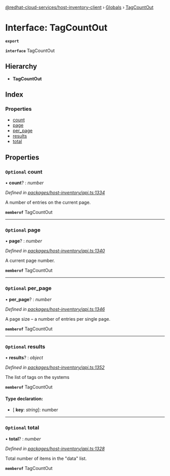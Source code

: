 [@redhat-cloud-services/host-inventory-client](../README.md) › [Globals](../globals.md) › [TagCountOut](tagcountout.md)

# Interface: TagCountOut

**`export`** 

**`interface`** TagCountOut

## Hierarchy

* **TagCountOut**

## Index

### Properties

* [count](tagcountout.md#optional-count)
* [page](tagcountout.md#optional-page)
* [per_page](tagcountout.md#optional-per_page)
* [results](tagcountout.md#optional-results)
* [total](tagcountout.md#optional-total)

## Properties

### `Optional` count

• **count**? : *number*

*Defined in [packages/host-inventory/api.ts:1334](https://github.com/RedHatInsights/javascript-clients/blob/master/packages/host-inventory/api.ts#L1334)*

A number of entries on the current page.

**`memberof`** TagCountOut

___

### `Optional` page

• **page**? : *number*

*Defined in [packages/host-inventory/api.ts:1340](https://github.com/RedHatInsights/javascript-clients/blob/master/packages/host-inventory/api.ts#L1340)*

A current page number.

**`memberof`** TagCountOut

___

### `Optional` per_page

• **per_page**? : *number*

*Defined in [packages/host-inventory/api.ts:1346](https://github.com/RedHatInsights/javascript-clients/blob/master/packages/host-inventory/api.ts#L1346)*

A page size – a number of entries per single page.

**`memberof`** TagCountOut

___

### `Optional` results

• **results**? : *object*

*Defined in [packages/host-inventory/api.ts:1352](https://github.com/RedHatInsights/javascript-clients/blob/master/packages/host-inventory/api.ts#L1352)*

The list of tags on the systems

**`memberof`** TagCountOut

#### Type declaration:

* \[ **key**: *string*\]: number

___

### `Optional` total

• **total**? : *number*

*Defined in [packages/host-inventory/api.ts:1328](https://github.com/RedHatInsights/javascript-clients/blob/master/packages/host-inventory/api.ts#L1328)*

Total number of items in the \"data\" list.

**`memberof`** TagCountOut
